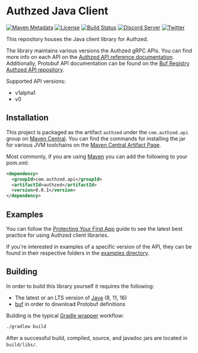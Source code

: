 # Authzed Java Client

[![Maven Metadata](https://img.shields.io/maven-metadata/v?metadataUrl=https%3A%2F%2Frepo1.maven.org%2Fmaven2%2Fcom%2Fauthzed%2Fapi%2Fauthzed%2Fmaven-metadata.xml)](https://search.maven.org/artifact/com.authzed.api/authzed/0.0.1/jar)
[![License](https://img.shields.io/badge/license-Apache--2.0-blue.svg)](https://www.apache.org/licenses/LICENSE-2.0.html)
[![Build Status](https://github.com/authzed/authzed-go/workflows/build/badge.svg)](https://github.com/authzed/authzed-go/actions)
[![Discord Server](https://img.shields.io/discord/844600078504951838?color=7289da&logo=discord "Discord Server")](https://discord.gg/jTysUaxXzM)
[![Twitter](https://img.shields.io/twitter/follow/authzed?color=%23179CF0&logo=twitter&style=flat-square)](https://twitter.com/authzed)

This repository houses the Java client library for Authzed.

The library maintains various versions the Authzed gRPC APIs.
You can find more info on each API on the [Authzed API reference documentation].
Additionally, Protobuf API documentation can be found on the [Buf Registry Authzed API repository].

Supported API versions:
- v1alpha1
- v0

[Authzed API Reference documentation]: https://docs.authzed.com/reference/api
[Buf Registry Authzed API repository]: https://buf.build/authzed/api/docs/main

## Installation

This project is packaged as the artifact `authzed` under the `com.authzed.api` group on [Maven Central].
You can find the commands for installing the jar for various JVM toolchains on the [Maven Central Artifact Page].

Most commonly, if you are using [Maven] you can add the following to your pom.xml:

```xml
<dependency>
  <groupId>com.authzed.api</groupId>
  <artifactId>authzed</artifactId>
  <version>0.0.1</version>
</dependency>
```

[Maven Central]: https://maven.apache.org/repository/index.html
[Maven Central Artifact Page]: https://search.maven.org/artifact/com.authzed.api/authzed/0.0.1/jar
[Maven]: https://maven.apache.org

## Examples

You can follow the [Protecting Your First App] guide to see the latest best practice for using Authzed client libraries.

If you're interested in examples of a specific version of the API, they can be found in their respective folders in the [examples directory].

[Protecting Your First App]: https://docs.authzed.com/guides/first-app
[examples directory]: /examples

## Building

In order to build this library yourself it requires the following:

- The latest or an LTS version of [Java] (8, 11, 16)
- [buf] in order to download Protobuf definitions

Building is the typical [Gradle wrapper] workflow:

```sh
./gradlew build
```

After a successful build, compiled, source, and javadoc jars are located in `build/libs/`.

[Gradle wrapper]: https://docs.gradle.org/current/userguide/gradle_wrapper.html
[Java]: https://adoptopenjdk.net
[buf]: https://docs.buf.build/installation
